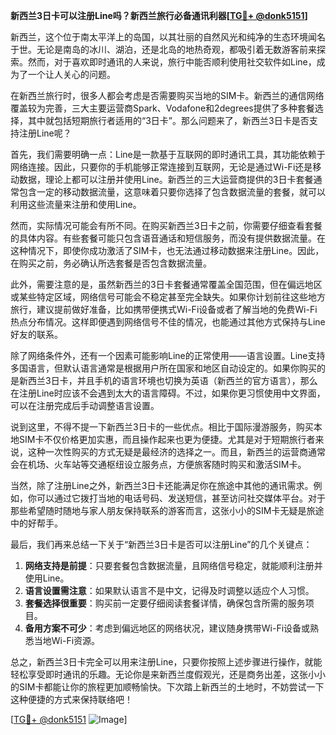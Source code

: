 **新西兰3日卡可以注册Line吗？新西兰旅行必备通讯利器[[TG💪+ @donk5151](https://t.me/s/donk5151)]**

新西兰，这个位于南太平洋上的岛国，以其壮丽的自然风光和纯净的生态环境闻名于世。无论是南岛的冰川、湖泊，还是北岛的地热奇观，都吸引着无数游客前来探索。然而，对于喜欢即时通讯的人来说，旅行中能否顺利使用社交软件如Line，成为了一个让人关心的问题。

在新西兰旅行时，很多人都会考虑是否需要购买当地的SIM卡。新西兰的通信网络覆盖较为完善，三大主要运营商Spark、Vodafone和2degrees提供了多种套餐选择，其中就包括短期旅行者适用的“3日卡”。那么问题来了，新西兰3日卡是否支持注册Line呢？

首先，我们需要明确一点：Line是一款基于互联网的即时通讯工具，其功能依赖于网络连接。因此，只要你的手机能够正常连接到互联网，无论是通过Wi-Fi还是移动数据，理论上都可以注册并使用Line。新西兰的三大运营商提供的3日卡套餐通常包含一定的移动数据流量，这意味着只要你选择了包含数据流量的套餐，就可以利用这些流量来注册和使用Line。

然而，实际情况可能会有所不同。在购买新西兰3日卡之前，你需要仔细查看套餐的具体内容。有些套餐可能只包含语音通话和短信服务，而没有提供数据流量。在这种情况下，即使你成功激活了SIM卡，也无法通过移动数据来注册Line。因此，在购买之前，务必确认所选套餐是否包含数据流量。

此外，需要注意的是，虽然新西兰的3日卡套餐通常覆盖全国范围，但在偏远地区或某些特定区域，网络信号可能会不稳定甚至完全缺失。如果你计划前往这些地方旅行，建议提前做好准备，比如携带便携式Wi-Fi设备或者了解当地的免费Wi-Fi热点分布情况。这样即便遇到网络信号不佳的情况，也能通过其他方式保持与Line好友的联系。

除了网络条件外，还有一个因素可能影响Line的正常使用——语言设置。Line支持多国语言，但默认语言通常是根据用户所在国家和地区自动设定的。如果你购买的是新西兰3日卡，并且手机的语言环境也切换为英语（新西兰的官方语言），那么在注册Line时应该不会遇到太大的语言障碍。不过，如果你更习惯使用中文界面，可以在注册完成后手动调整语言设置。

说到这里，不得不提一下新西兰3日卡的一些优点。相比于国际漫游服务，购买本地SIM卡不仅价格更加实惠，而且操作起来也更为便捷。尤其是对于短期旅行者来说，这种一次性购买的方式无疑是最经济的选择之一。而且，新西兰的运营商通常会在机场、火车站等交通枢纽设立服务点，方便旅客随时购买和激活SIM卡。

当然，除了注册Line之外，新西兰3日卡还能满足你在旅途中其他的通讯需求。例如，你可以通过它拨打当地的电话号码、发送短信，甚至访问社交媒体平台。对于那些希望随时随地与家人朋友保持联系的游客而言，这张小小的SIM卡无疑是旅途中的好帮手。

最后，我们再来总结一下关于“新西兰3日卡是否可以注册Line”的几个关键点：

1. **网络支持是前提**：只要套餐包含数据流量，且网络信号稳定，就能顺利注册并使用Line。
2. **语言设置需注意**：如果默认语言不是中文，记得及时调整以适应个人习惯。
3. **套餐选择很重要**：购买前一定要仔细阅读套餐详情，确保包含所需的服务项目。
4. **备用方案不可少**：考虑到偏远地区的网络状况，建议随身携带Wi-Fi设备或熟悉当地Wi-Fi资源。

总之，新西兰3日卡完全可以用来注册Line，只要你按照上述步骤进行操作，就能轻松享受即时通讯的乐趣。无论你是来新西兰度假观光，还是商务出差，这张小小的SIM卡都能让你的旅程更加顺畅愉快。下次踏上新西兰的土地时，不妨尝试一下这种便捷的方式来保持联络吧！

[[TG💪+ @donk5151](https://t.me/s/donk5151) ![Image](https://i.postimg.cc/rwNCRYN7/Snipaste-2025-04-30-17-27-05.png)]